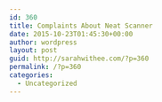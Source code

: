 ```yaml
---
id: 360
title: Complaints About Neat Scanner
date: 2015-10-23T01:45:30+00:00
author: wordpress
layout: post
guid: http://sarahwithee.com/?p=360
permalink: /?p=360
categories:
  - Uncategorized
---
```

